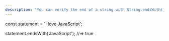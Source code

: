 ```yaml
---
description: "You can verify the end of a string with String.endsWith() 🌶 #JavaScript #ES6 #100DaysOfCode"
---
```

const statement = 'I love JavaScript';

statement.endsWith('JavaScript');
//=> true
